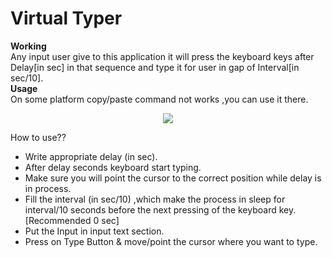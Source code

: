 # Virtual Typer

**Working** <br />
Any input user give to this application it will press the keyboard keys after Delay[in sec] in that sequence and type it for user in gap of Interval[in sec/10]. <br />
**Usage** <br />
On some platform copy/paste command not works ,you can use it there.

<p align="center">
  <img src="https://user-images.githubusercontent.com/88069082/132242221-366deee5-c49e-4ff6-b220-6d12d659f00f.png"/>
</p>


How to use??

* Write appropriate delay (in sec). 
* After delay seconds keyboard start typing. 
* Make sure you will point the cursor to the correct position while delay is in process.
* Fill the interval (in sec/10) ,which make the process in sleep for interval/10 seconds before the next pressing of the keyboard key.[Recommended 0 sec]
* Put the Input in input text section.
* Press on Type Button & move/point the cursor where you want to type.
